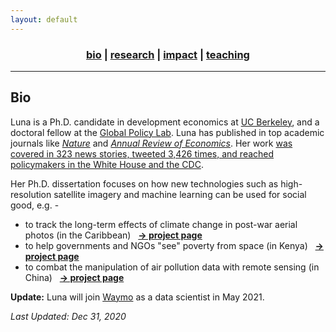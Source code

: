 ```yaml
---
layout: default
---
```


<div align="center">
	<h3>
	<a href="/index.html"><b>bio</b></a> | <a href="/research.html">research</a> | <a href="/impact.html">impact</a> | <a href="/teaching.html">teaching</a><br>
	</h3>
</div>

----

## Bio

Luna is a Ph.D. candidate in development economics at [UC Berkeley](https://www.berkeley.edu/), and a doctoral fellow at the [Global Policy Lab](http://www.globalpolicy.science/new-cover-page). Luna has published in top academic journals like [_Nature_](https://www.nature.com/articles/s41586-020-2404-8) and [_Annual Review of Economics_](https://www.annualreviews.org/doi/full/10.1146/annurev-economics-080218-030333). Her work [was covered in 323 news stories, tweeted 3,426 times, and reached policymakers in the White House and the CDC](/impact.html).

Her Ph.D. dissertation focuses on how new technologies such as high-resolution satellite imagery and machine learning can be used for social good, e.g. -

* to track the long-term effects of climate change in post-war aerial photos (in the Caribbean) &nbsp; [__&rarr; project page__](/research-aerial.html)
* to help governments and NGOs "see" poverty from space (in Kenya) &nbsp; [__&rarr; project page__](/research-jmp.html)
* to combat the manipulation of air pollution data with remote sensing (in China) &nbsp; [__&rarr; project page__](/research-pollution.html)

__Update:__ Luna will join [Waymo](https://waymo.com/) as a data scientist in May 2021.


_Last Updated: Dec 31, 2020_
